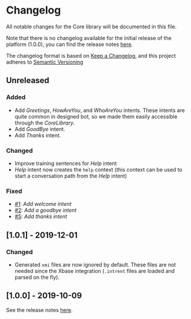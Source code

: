 # Changelog

All notable changes for the Core library will be documented in this file.

Note that there is no changelog available for the initial release of the platform (1.0.0), you can find the release notes [here](https://github.com/xatkit-bot-platform/xatkit-core-library/releases).

The changelog format is based on [Keep a Changelog](https://keepachangelog.com/en/1.0.0/), and this project adheres to [Semantic Versioning](https://semver.org/v2.0.0.html)

## Unreleased

### Added

- Add *Greetings*, *HowAreYou*, and *WhoAreYou* intents. These intents are quite common in designed bot, so we made them easily accessible through the *CoreLibrary*.
- Add *GoodBye* intent.
- Add *Thanks* intent.

### Changed

- Improve training sentences for *Help* intent
- *Help* intent now creates the `help` context (this context can be used to start a conversation path from the *Help* intent)

### Fixed

- [#1](https://github.com/xatkit-bot-platform/xatkit-core-library/issues/1): *Add welcome intent*
- [#2](https://github.com/xatkit-bot-platform/xatkit-core-library/issues/2): *Add a goodbye intent*
- [#5](https://github.com/xatkit-bot-platform/xatkit-core-library/issues/5): *Add thanks intent*

## [1.0.1] - 2019-12-01

### Changed
- Generated `xmi` files are now ignored by default. These files are not needed since the Xbase integration (`.intrent` files are loaded and parsed on the fly).

## [1.0.0] - 2019-10-09 

See the release notes [here](https://github.com/xatkit-bot-platform/xatkit-core-library/releases).

